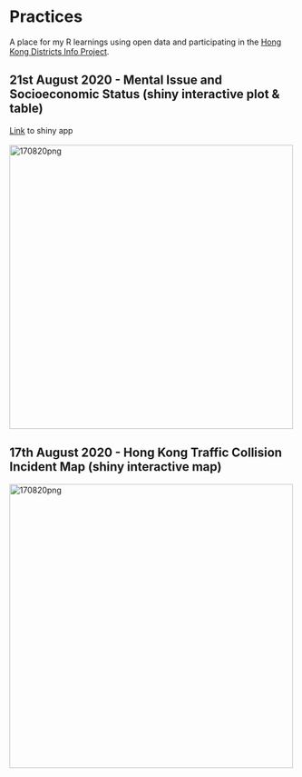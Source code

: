 # Practices
A place for my R learnings using open data and participating in the <a href="https://github.com/Hong-Kong-Districts-Info">Hong Kong Districts Info Project</a>.

## 21st August 2020 - Mental Issue and Socioeconomic Status (shiny interactive plot & table)
<a href="https://www.shinyapps.io/admin/#/application/2692617">Link</a> to shiny app
<br/>
<br/>
<img src="https://raw.githubusercontent.com/gabtam55/Practices/master/190820%20-%20Mental%20Health%20%26%20Socioeconomic%20Status/Shiny%20App%20170820.png" alt="170820png" width="500" />

## 17th August 2020 - Hong Kong Traffic Collision Incident Map (shiny interactive map)
<img src="https://raw.githubusercontent.com/gabtam55/Practices/master/170820%20-%20Hong%20Kong%20Collision%20Data%20Map/Shiny%20Map%20170820.png" alt="170820png" width="500" />
